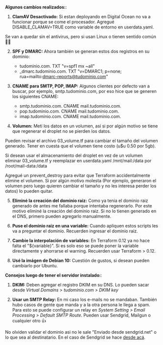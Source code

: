 **Algunos cambios realizados:**:

1. **ClamAV Desactivado:** Si estan deployando en Digital Ocean no va a funcionar porque se come el procesador. Agregué DISABLE_CLAMAV=TRUE como variable de entorno en userdata.yaml.

Se van a quedar sin el antivirus, pero si usan Linux o tienen sentido común :man_shrugging:

2.  **SPF y DMARC:** Ahora también se generan estos dos registros en su dominio:

    - tudominio.com. TXT "v=spf1 mx ~all"
    - \_dmarc.tudominio.com. TXT "v=DMARC1; p=none; rua=mailto:dmarc-reports@tudominio.com"

3.  **CNAME para SMTP, POP, IMAP:** Algunos clientes por defecto van a buscar, por ejemplo, smtp.tudominio.com, por eso hice que se generen los siguientes CNAME:

    - smtp.tudominio.com. CNAME mail.tudominio.com.
    - pop.tudominio.com. CNAME mail.tudominio.com.
    - imap.tudominio.com. CNAME mail.tudominio.com.

4.  **Volumen:** Metí los datos en un volumen, así si por algún motivo se tiene que regenerar el droplet no se pierden los datos.

Pueden revisar el archivo 03_volume.tf para cambiar el tamaño del volumen generado. Tener en cuesta que el volumen tiene costo (u\$u 0.50 por 5gb).

Si desean usar el almacenamiento del droplet en vez de un volumen eliminar 03_volume.tf y reemplazar en userdata.yaml /mnt/mail:/data por /root/mail-data:/data

Agregué un prevent_destroy para evitar que Terraform accidentalmente elimine el volumen. Si por algún motivo molesta (Por ejemplo, generaron el volumen pero luego quieren cambiar el tamaño y no les interesa perder los datos) lo pueden quitar.

5.  **Eliminé la creación del dominio raiz:** Como ya tenia el dominio raiz generado de antes me fallaba porque intentaba regenerarlo. Por este motivo eliminé la creación del dominio raiz. Si no lo tienen generado en el DNS, primero pueden agregarlo manualmente.

6.  **Puse el dominio raiz en una variable:** Cuando apliquen estos scripts les va a preguntar el dominio. Recuerden ingresar el dominio raiz.

7.  **Cambie la interpolación de variables:** En Terraform 0.12 ya no hace falta el "\${variable}". Si es solo eso se puede poner la variable directamente y ahorrarse el warning. Recuerden usar Terraform > 0.12.

8.  **Usé la imágen de Debian 10:** Cuestión de gustos, si desean pueden cambiarlo por Ubuntu.

**Consejos luego de tener el servidor instalado:**:

1.  **DKIM:** Deben agregar el registro DKIM en su DNS. Lo pueden sacar desde _Virtual Domains > tudominio.com > DKIM key_

2.  **Usar un SMTP Relay:** En mi caso los e-mails no se mandaban. También hubo casos de gente que manda y a la otra persona le llega a spam. Para esto se puede configurar un relay en _System Setting > Email Processing > Default SMTP Route_. Pueden usar Sendgrid, Mailgun o cualquier otro :+1:

No olviden validar el dominio asi no le sale "Enviado desde sendgrid.net" o lo que sea al destinatario. En el caso de Sendgrid se hace [desde acá](https://app.sendgrid.com/settings/sender_auth/domain/create).
